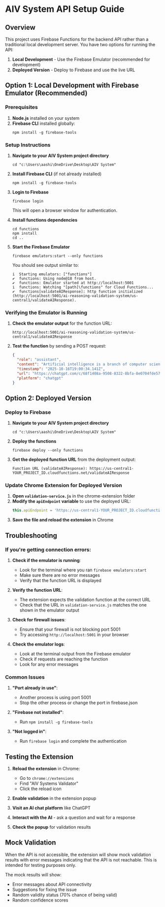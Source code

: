 # AIV System API Setup Guide

## Overview

This project uses Firebase Functions for the backend API rather than a traditional local development server. You have two options for running the API:

1. **Local Development** - Use the Firebase Emulator (recommended for development)
2. **Deployed Version** - Deploy to Firebase and use the live URL

## Option 1: Local Development with Firebase Emulator (Recommended)

### Prerequisites

1. **Node.js** installed on your system
2. **Firebase CLI** installed globally:
   ```
   npm install -g firebase-tools
   ```

### Setup Instructions

1. **Navigate to your AIV System project directory**
   ```
   cd "c:\Users\aashi\OneDrive\Desktop\AIV System"
   ```

2. **Install Firebase CLI** (if not already installed)
   ```
   npm install -g firebase-tools
   ```

3. **Login to Firebase**
   ```
   firebase login
   ```
   This will open a browser window for authentication.

4. **Install functions dependencies**
   ```
   cd functions
   npm install
   cd ..
   ```

5. **Start the Firebase Emulator**
   ```
   firebase emulators:start --only functions
   ```

   You should see output similar to:
   ```
   i  Starting emulators: ["functions"]
   ✔  functions: Using node@18 from host.
   ✔  functions: Emulator started at http://localhost:5001
   i  functions: Watching "[path]\functions" for Cloud Functions...
   ✔  functions[validateAIResponse]: http function initialized (http://localhost:5001/ai-reasoning-validation-system/us-central1/validateAIResponse).
   ```

### Verifying the Emulator is Running

1. **Check the emulator output** for the function URL:
   ```
   http://localhost:5001/ai-reasoning-validation-system/us-central1/validateAIResponse
   ```

2. **Test the function** by sending a POST request:
   ```json
   {
     "role": "assistant",
     "content": "Artificial intelligence is a branch of computer science that aims to create software or machines that exhibit human-like intelligence.",
     "timestamp": "2025-10-16T19:00:34.141Z",
     "url": "https://chatgpt.com/c/68f1408a-9508-8322-8bfa-8e0704fde57c",
     "platform": "chatgpt"
   }
   ```

## Option 2: Deployed Version

### Deploy to Firebase

1. **Navigate to your AIV System project directory**
   ```
   cd "c:\Users\aashi\OneDrive\Desktop\AIV System"
   ```

2. **Deploy the functions**
   ```
   firebase deploy --only functions
   ```

3. **Get the deployed function URL** from the deployment output:
   ```
   Function URL (validateAIResponse): https://us-central1-YOUR_PROJECT_ID.cloudfunctions.net/validateAIResponse
   ```

### Update Chrome Extension for Deployed Version

1. **Open `validation-service.js`** in the chrome-extension folder
2. **Modify the `apiEndpoint` variable** to use the deployed URL:
   ```javascript
   this.apiEndpoint = 'https://us-central1-YOUR_PROJECT_ID.cloudfunctions.net/validateAIResponse';
   ```
3. **Save the file and reload the extension** in Chrome

## Troubleshooting

### If you're getting connection errors:

1. **Check if the emulator is running**:
   - Look for the terminal where you ran `firebase emulators:start`
   - Make sure there are no error messages
   - Verify that the function URL is displayed

2. **Verify the function URL**:
   - The extension expects the validation function at the correct URL
   - Check that the URL in `validation-service.js` matches the one shown in the emulator output

3. **Check for firewall issues**:
   - Ensure that your firewall is not blocking port 5001
   - Try accessing `http://localhost:5001` in your browser

4. **Check the emulator logs**:
   - Look at the terminal output from the Firebase emulator
   - Check if requests are reaching the function
   - Look for any error messages

### Common Issues

1. **"Port already in use"**:
   - Another process is using port 5001
   - Stop the other process or change the port in firebase.json

2. **"Firebase not installed"**:
   - Run `npm install -g firebase-tools`

3. **"Not logged in"**:
   - Run `firebase login` and complete the authentication

## Testing the Extension

1. **Reload the extension** in Chrome:
   - Go to `chrome://extensions`
   - Find "AIV Systems Validator"
   - Click the reload icon

2. **Enable validation** in the extension popup

3. **Visit an AI chat platform** like ChatGPT

4. **Interact with the AI** - ask a question and wait for a response

5. **Check the popup** for validation results

## Mock Validation

When the API is not accessible, the extension will show mock validation results with error messages indicating that the API is not reachable. This is intended for testing purposes only.

The mock results will show:
- Error messages about API connectivity
- Suggestions for fixing the issue
- Random validity status (70% chance of being valid)
- Random confidence scores